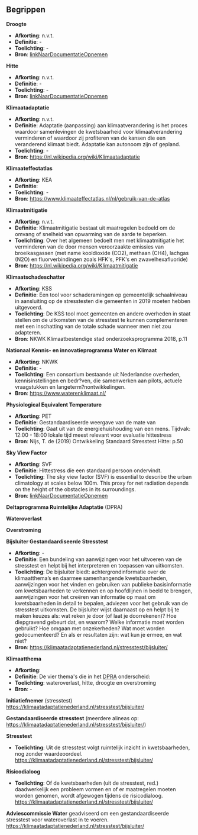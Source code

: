 ## Begrippen

<!-- begrip -->
**Droogte**
 * **Afkorting**: n.v.t.
 * **Definitie**: -
 * **Toelichting**: -
 * **Bron**: [linkNaarDocumentatieOpnemen](url)

<!-- begrip -->
**Hitte**
 * **Afkorting**: n.v.t.
 * **Definitie**: -
 * **Toelichting**: -
 * **Bron**: [linkNaarDocumentatieOpnemen](url)

<!-- begrip -->
**Klimaatadaptatie**
 * **Afkorting**: n.v.t.
 * **Definitie**: Adaptatie (aanpassing) aan klimaatverandering is het proces waardoor samenlevingen de kwetsbaarheid voor klimaatverandering verminderen of waardoor zij profiteren van de kansen die een veranderend klimaat biedt. Adaptatie kan autonoom zijn of gepland.
 * **Toelichting**: -
 * **Bron**: https://nl.wikipedia.org/wiki/Klimaatadaptatie

<!-- begrip -->
**Klimaateffectatlas**
 * **Afkorting**: KEA       
 * **Definitie**:      
 * **Toelichting**: -         
 * **Bron**: https://www.klimaateffectatlas.nl/nl/gebruik-van-de-atlas

<!-- begrip -->
**Klimaatmitigatie**
 * **Afkorting**: n.v.t.
 * **Definitie**: Klimaatmitigatie bestaat uit maatregelen bedoeld om de omvang of snelheid van opwarming van de aarde te beperken.
 * **Toelichting**: Over het algemeen bedoelt men met klimaatmitigatie het verminderen van de door mensen veroorzaakte emissies van broeikasgassen (met name kooldioxide (CO2), methaan (CH4), lachgas (N2O) en fluorverbindingen zoals HFK's, PFK's en zwavelhexafluoride)
 * **Bron**: https://nl.wikipedia.org/wiki/Klimaatmitigatie

<!-- begrip -->
**Klimaatschadeschatter**
 * **Afkorting**: KSS 
 * **Definitie**: Een tool voor schaderamingen op gemeentelijk schaalniveau in aansluiting op de stresstesten die gemeenten in 2019 moeten hebben uitgevoerd.
 * **Toelichting**: De KSS tool moet gemeenten en andere overheden in staat stellen om de uitkomsten van de stresstest te kunnen complementeren met een inschatting van de totale schade wanneer men niet zou adapteren. 
 * **Bron**: NKWK Klimaatbestendige stad onderzoeksprogramma 2018, p.11

<!-- begrip -->
**Nationaal Kennis- en innovatieprogramma Water en Klimaat**
 * **Afkorting**: NKWK 
 * **Definitie**: -       
 * **Toelichting**: Een consortium bestaande uit Nederlandse overheden, kennisinstellingen en bedr?ven, die samenwerken aan pilots, actuele vraagstukken en langeterm?nontwikkelingen. 
 * **Bron**: https://www.waterenklimaat.nl/ 

<!-- begrip -->
**Physiological Equivalent Temperature**
 * **Afkorting**: PET  
 * **Definitie**: Gestandaardiseerde weergave van de mate van
 * **Toelichting**: Gaat uit van de energiehuishouding van een mens. Tijdvak: 12:00 - 18:00 lokale tijd meest relevant voor evaluatie hittestress
 * **Bron**: Nijs, T. de (2019) Ontwikkeling Standaard Stresstest Hitte: p.50 

<!-- begrip -->
**Sky View Factor**
 * **Afkorting**: SVF 
 * **Definitie**: Hittestress die een standaard persoon ondervindt. 
 * **Toelichting**: The sky view factor (SVF) is essential to describe the urban climatology at scales below 100m. This proxy for net radiation depends on the height of the obstacles in its surroundings.
 * **Bron**: [linkNaarDocumentatieOpnemen](url)

**Deltaprogramma Ruimtelijke Adaptatie**
(DPRA) 

**Wateroverlast**

**Overstroming**

**Bijsluiter Gestandaardiseerde Stresstest**
 * **Afkorting**: -
 * **Definitie**: Een bundeling van aanwijzingen voor het uitvoeren van de stresstest en helpt bij het interpreteren en toepassen van uitkomsten.
 * **Toelichting**: De bijsluiter biedt: achtergrondinformatie over de klimaatthema’s en daarmee samenhangende kwetsbaarheden, aanwijzingen voor het vinden en gebruiken van publieke basisinformatie om kwetsbaarheden te verkennen en op hoofdlijnen in beeld te brengen, aanwijzingen voor het creëren van informatie op maat om kwetsbaarheden in detail te bepalen, adviezen voor het gebruik van de stresstest uitkomsten. De bijsluiter wijst daarnaast op en helpt bij te maken keuzes als: wat reken je door (of laat je doorrekenen)? Hoe diepgravend gebeurt dat, en waarom? Welke informatie moet worden gebruikt? Hoe omgaan met onzekerheden? Wat moet worden gedocumenteerd? En als er resultaten zijn: wat kun je ermee, en wat niet?
 * **Bron**: https://klimaatadaptatienederland.nl/stresstest/bijsluiter/

**Klimaatthema**
 * **Afkorting**: 
 * **Definitie**: De vier thema's die in het [DPRA](url) onderscheid: 
 * **Toelichting**: wateroverlast, hitte, droogte en overstroming
 * **Bron**: -

**Initiatiefnemer** (stresstest) https://klimaatadaptatienederland.nl/stresstest/bijsluiter/

**Gestandaardiseerde stresstest** (meerdere alineas op: https://klimaatadaptatienederland.nl/stresstest/bijsluiter/)

**Stresstest**
 * **Toelichting**: Uit de stresstest volgt ruimtelijk inzicht in kwetsbaarheden, nog zonder waardeoordeel.
https://klimaatadaptatienederland.nl/stresstest/bijsluiter/

**Risicodialoog**
 * **Toelichting**: Of de kwetsbaarheden (uit de stresstest, red.) daadwerkelijk een probleem vormen en of er maatregelen moeten worden genomen, wordt afgewogen tijdens de risicodialoog.
https://klimaatadaptatienederland.nl/stresstest/bijsluiter/ 

**Adviescommissie Water**
geadviseerd om een gestandaardiseerde stresstest voor wateroverlast in te voeren.
https://klimaatadaptatienederland.nl/stresstest/bijsluiter/